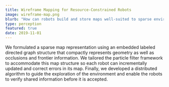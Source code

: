 ```yaml
---
title: Wireframe Mapping for Resource-Constrained Robots
image: wireframe-map.png
blurb: "How can robots build and store maps well-suited to sparse environments? We propose a distributed algorithm for exploring and mapping a sparse environment under resource constraints."
type: perception
featured: true
date: 2019-11-01
---
```


We formulated a sparse map representation using an embedded labeled directed graph structure that compactly represents geometry as well as occlusions and frontier information. We tailored the particle filter framework to accommodate this map structure so each robot can incrementally updated and correct errors in its map. Finally, we developed a distributed algorithm to guide the exploration of the environment and enable the robots to verify shared information before it is accepted.
